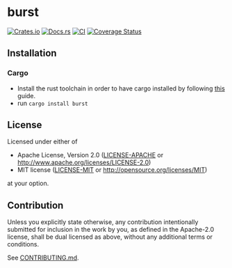 # burst

[![Crates.io](https://img.shields.io/crates/v/burst.svg)](https://crates.io/crates/burst)
[![Docs.rs](https://docs.rs/burst/badge.svg)](https://docs.rs/burst)
[![CI](https://github.com/sprucely/burst/workflows/CI/badge.svg)](https://github.com/sprucely/burst/actions)
[![Coverage Status](https://coveralls.io/repos/github/sprucely/burst/badge.svg?branch=main)](https://coveralls.io/github/sprucely/burst?branch=main)

## Installation

### Cargo

* Install the rust toolchain in order to have cargo installed by following
  [this](https://www.rust-lang.org/tools/install) guide.
* run `cargo install burst`

## License

Licensed under either of

 * Apache License, Version 2.0
   ([LICENSE-APACHE](LICENSE-APACHE) or http://www.apache.org/licenses/LICENSE-2.0)
 * MIT license
   ([LICENSE-MIT](LICENSE-MIT) or http://opensource.org/licenses/MIT)

at your option.

## Contribution

Unless you explicitly state otherwise, any contribution intentionally submitted
for inclusion in the work by you, as defined in the Apache-2.0 license, shall be
dual licensed as above, without any additional terms or conditions.

See [CONTRIBUTING.md](CONTRIBUTING.md).
